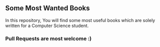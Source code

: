 ## Some Most Wanted Books
                
In this repository, You will find some most useful books which are solely written for a Computer Science student.


### Pull Requests are most welcome :)
